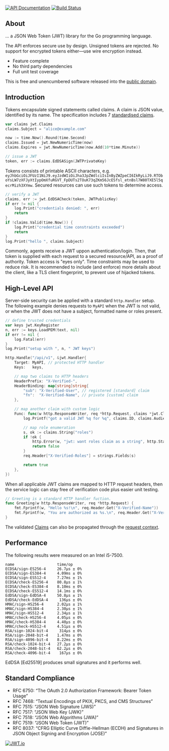 [![API Documentation](https://godoc.org/github.com/pascaldekloe/jwt?status.svg)](https://godoc.org/github.com/pascaldekloe/jwt)
[![Build Status](https://circleci.com/gh/pascaldekloe/jwt.svg?style=svg)](https://circleci.com/gh/pascaldekloe/jwt)

## About

… a JSON Web Token (JWT) library for the Go programming language.

The API enforces secure use by design. Unsigned tokens are rejected.
No support for encrypted tokens either—use wire encryption instead.

* Feature complete
* No third party dependencies
* Full unit test coverage

This is free and unencumbered software released into the
[public domain](https://creativecommons.org/publicdomain/zero/1.0).


## Introduction

Tokens encapsulate signed statements called claims. A claim is JSON value,
identified by its name. The specification includes 7
[standardised claims](https://godoc.org/github.com/pascaldekloe/jwt#Registered).

```go
var claims jwt.Claims
claims.Subject = "alice@example.com"

now := time.Now().Round(time.Second)
claims.Issued = jwt.NewNumericTime(now)
claims.Expires = jwt.NewNumericTime(now.Add(10*time.Minute))

// issue a JWT
token, err := claims.EdDSASign(JWTPrivateKey)
```

Tokens consists of printable ASCII characters, e.g.
`eyJhbGciOiJFUzI1NiJ9.eyJzdWIiOiJha3JpZWdlciIsInByZWZpeCI6IkRyLiJ9.RTOboYsLW7zXFJyXtIypOmXfuRGVT_FpDUTs2TOuK73qZKm56JcESfsl_etnBsl7W80TXE5l5qecrMizh3XYmw`.
Secured resources can use such tokens to determine access.

```go
// verify a JWT
claims, err := jwt.EdDSACheck(token, JWTPublicKey)
if err != nil {
	log.Print("credentials denied: ", err)
	return
}
if !claims.Valid(time.Now()) {
	log.Print("credential time constraints exceeded")
	return
}
log.Print("hello ", claims.Subject)
```

Commonly, agents receive a JWT uppon authentication/login. Then, that token is
supplied with each request to a secured resource/API, as a proof of authority.
Token access is "eyes only". Time constraints may be used to reduce risk. It is
recommended to include (and enforce) more details about the client, like a TLS
client fingerprint, to prevent use of hijacked tokens.


## High-Level API

Server-side security can be applied with a standard `http.Handler` setup.
The following example denies requests to `MyAPI` when the JWT is not valid,
or when the JWT does not have a subject, formatted name or roles present.

```go
// define trusted credentials
var keys jwt.KeyRegister
n, err := keys.LoadPEM(text, nil)
if err != nil {
	log.Fatal(err)
}
log.Print("setup with ", n, " JWT keys")

http.Handle("/api/v1", &jwt.Handler{
	Target: MyAPI, // protected HTTP handler
	Keys:   keys,

	// map two claims to HTTP headers
	HeaderPrefix: "X-Verified-",
	HeaderBinding: map[string]string{
		"sub": "X-Verified-User", // registered [standard] claim
		"fn":  "X-Verified-Name", // private [custom] claim
	},

	// map another claim with custom logic
	Func: func(w http.ResponseWriter, req *http.Request, claims *jwt.Claims) (pass bool) {
		log.Printf("got a valid JWT %q for %q", claims.ID, claims.Audiences)

		// map role enumeration
		s, ok := claims.String("roles")
		if !ok {
			http.Error(w, "jwt: want roles claim as a string", http.StatusForbidden)
			return false
		}
		req.Header["X-Verified-Roles"] = strings.Fields(s)

		return true
	},
})
```

When all applicable JWT claims are mapped to HTTP request headers, then the
service logic can stay free of verification code plus easier unit testing.

```go
// Greeting is a standard HTTP handler fuction.
func Greeting(w http.ResponseWriter, req *http.Request) {
	fmt.Fprintf(w, "Hello %s!\n", req.Header.Get("X-Verified-Name"))
	fmt.Fprintf(w, "You are authorized as %s.\n", req.Header.Get("X-Verified-User"))
}
```

The validated [Claims](https://godoc.org/github.com/pascaldekloe/jwt#Claims)
can also be propagated through the
[request context](https://godoc.org/github.com/pascaldekloe/jwt#example-Handler--Context).


## Performance

The following results were measured on an Intel i5-7500.

```
name                   time/op
ECDSA/sign-ES256-4     26.7µs ± 0%
ECDSA/sign-ES384-4     4.09ms ± 0%
ECDSA/sign-ES512-4     7.27ms ± 1%
ECDSA/check-ES256-4    80.8µs ± 1%
ECDSA/check-ES384-4    8.10ms ± 0%
ECDSA/check-ES512-4    14.1ms ± 0%
EdDSA/sign-EdDSA-4     50.8µs ± 1%
EdDSA/check-EdDSA-4     136µs ± 0%
HMAC/sign-HS256-4      2.02µs ± 1%
HMAC/sign-HS384-4      2.30µs ± 1%
HMAC/sign-HS512-4      2.34µs ± 1%
HMAC/check-HS256-4     4.05µs ± 0%
HMAC/check-HS384-4     4.40µs ± 0%
HMAC/check-HS512-4     4.51µs ± 0%
RSA/sign-1024-bit-4     314µs ± 0%
RSA/sign-2048-bit-4    1.47ms ± 0%
RSA/sign-4096-bit-4    8.22ms ± 0%
RSA/check-1024-bit-4   27.2µs ± 0%
RSA/check-2048-bit-4   62.2µs ± 0%
RSA/check-4096-bit-4    167µs ± 0%
```

EdDSA [Ed25519] produces small signatures and it performs well.


## Standard Compliance

* RFC 6750: “The OAuth 2.0 Authorization Framework: Bearer Token Usage”
* RFC 7468: “Textual Encodings of PKIX, PKCS, and CMS Structures”
* RFC 7515: “JSON Web Signature (JWS)”
* RFC 7517: “JSON Web Key (JWK)”
* RFC 7518: “JSON Web Algorithms (JWA)”
* RFC 7519: “JSON Web Token (JWT)”
* RFC 8037: “CFRG Elliptic Curve Diffie-Hellman (ECDH) and Signatures in JSON Object Signing and Encryption (JOSE)”


[![JWT.io](https://jwt.io/img/badge.svg)](https://jwt.io/)
